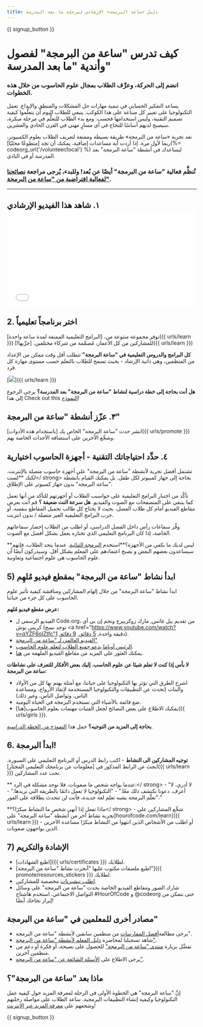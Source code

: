 ```yaml
---
title: دليل «ساعة البرمجة» الإرشادي لمرحلة ما بعد المدرسة
---
```


{{ signup_button }}

# كيف تدرس "ساعة من البرمجة" لفصول وأندية "ما بعد المدرسة"

### انضم إلى الحركة، وعرِّف الطلاب بمجال علوم الحاسوب من خلال هذه الخطوات.

يساعد التفكير الحسابي في تنمية مهارات حل المشكلات والمنطق والإبداع. تعمل التكنولوجيا على تغيير كل صناعة على هذا الكوكب. ينبغي للطلاب اليوم أن يتعلَّموا كيفية تصميم التقنية، وليس استخدامها فحسب. ومع بدء الطلاب للتعلُّم في مرحلة مبكرة، سيصبح لديهم أساسًا للنجاح في أي مسارٍ مهني في القرن الحادي والعشرين.

تعد تجربة «ساعة من البرمجة» طريقة بسيطة وممتعة لتعريف الطلاب بعلوم الكمبيوتر، ربما لأول مرة. إذا أردت أية مساعدات إضافية، يمكنك أن تجد [متطوعًا محليًا](%= codeorg_url('/volunteer/local') %) ليساعدك في أنشطة "ساعة البرمجة" بعد المدرسة أو في النادي.

### تُنظَّم فعالية "ساعة من البرمجة" أيضًا عن بُعد! وللبدء، يُرجى مراجعة [نصائحنا لفعالية افتراضية من "ساعة من البرمجة"](https://hourofcode.com/us/how-to/virtual).

* * *

## ١. شاهد هذا الفيديو الإرشادي <iframe width="500" height="255" src="//www.youtube.com/embed/SrnvvWDm73k" frameborder="0" allowfullscreen></iframe> 

## 2. اختر برنامجاً تعليمياً

نوفر مجموعة متنوعة من، [البرامج التعليمية الممتعة لمدة ساعة واحدة]({{ urls/learn }}) للمشاركين من كل الأعمار، مُصمَّمة من شركاء مختلفين. [جرِّبها!]({{ urls/learn }})

**كل البرامج والدروس التعليمية في "ساعة البرمجة"** تتطلب أقل وقت ممكن من الإعداد من المنظمين، وهي ذاتية الإرشاد - بحيث تسمح للطلاب بالتعلم حسب مستوى مهارة كل فرد.

[![](/images/fit-700/tutorials.png)]({{ urls/learn }})

**هل أنت بحاجة إلى خطة دراسية لنشاط "ساعة من البرمجة" بعد المدرسة؟** يرجى الرجوع إلى هذا </strong> Check out this [النموذج](/files/AfterschoolEducatorLessonPlanOutline.docx)!

## ٣. عزّز أنشطة "ساعة من البرمجة"

انشر حدث "ساعة البرمجة" الخاص بك [باستخدام هذه الأدوات]({{ urls/promote }}) وشجِّع الآخرين على استضافة الأحداث الخاصة بهم.

## ٤. حدِّد احتياجاتك التقنية - أجهزة الحاسوب اختيارية

تشتمل أفضل تجربة لأنشطة "ساعة من البرمجة" على أجهزة حاسوب متصلة بالإنترنت. لكنك **لست</ strong> بحاجة إلى جهاز كمبيوتر لكل طفل، بل يمكنك القيام بأنشطة "ساعة البرمجة" بدون جهاز كمبيوتر على الإطلاق.</p> 

تأكَّد من اختبار البرامج التعليمية على حواسبب الطلاب أو أجهزتهم للتأكد من أنها تعمل كما ينبغي على المتصفحات مع الصوت والفيديو. **هل سرعة النت ضعيفة ؟** قم أنت بعرض مقاطع الفيديو أمام كل طلاب الفصل، بحيث لا يحتاج كل طالب تحميل المقاطع بنفسه. أو جرب البرامج التعليمية الغير متصلة / بدون انترنت.

وفِّر سماعات رأس داخل الفصل الدراسي، أو اطلب من الطلاب إحضار سماعاتهم الخاصة، إذا كان البرنامج التعليمي الذي تختاره يعمل بشكل أفضل مع الصوت.

**ليس لديك ما يكفي من الأجهزة؟**استخدم [البرمجة الثنائية](https://www.youtube.com/watch?v=vgkahOzFH2Q). عندما يتحد الطلاب، فإنهم سيساعدون بعضهم البعض و يصبح اعتمادهم على المعلم بشكل أقل. وسيدركون أيضًا أن علوم الحاسوب هي علوم اجتماعية وتعاونية.

## 5) ابدأ نشاط "ساعة من البرمجة" بمقطع فيديو مُلهِم

ابدأ نشاط "ساعة البرمجة" من خلال إلهام المشاركين ومناقشة كيفية تأثير علوم الحاسوب على كل جزء من حياتنا.

**عرض مقطع فيديو مُلهم:**

- الفيديو الرسمي ل Code.org، من تقديم بيل غاتس, مارك زوكربيرج ونجم إن بي أي كريس بوش (توجد نسح <a href="https://www.youtube.com/watch?v=qYZF6oIZtfc"1 دقيقة واحدة</a>, [5 دقائق](https://www.youtube.com/watch?v=nKIu9yen5nc), [9 دقائق](https://www.youtube.com/watch?v=dU1xS07N-FA)).
- [الفيديو العالمي لـ "ساعة من البرمجة"](https://www.youtube.com/watch?v=KsOIlDT145A)
- [الرئيس أوباما يدعو جميع الطلاب لتعلم علوم الحاسوب](https://www.youtube.com/watch?v=6XvmhE1J9PY).
- يمكنك العثور على المزيد من مقاطع الفيديو الملهمة من [هنا](https://www.youtube.com/playlist?list=PLzdnOPI1iJNfpD8i4Sx7U0y2MccnrNZuP).

**لا بأس إذا كنت لا تعلم شيئا عن علوم الحاسب. إليك بعض الأفكار للتعرف على نشاطات ساعة من البرمجة:**

- اشرح الطرق التي تؤثر بها التكنولوجيا على حياتنا، مع أمثلة يهتم بها كل من الأولاد والبنات (تحدث عن التطبيقات والتكنولوجيا المستخدمة لإنقاذ الأرواح، ومساعدة الناس، وتواصل الناس، وغير ذلك)
- ضع قائمة بالأشياء التي تستخدم البرمجة في الحياة اليومية.
- يمكنك الاطلاع على بعض النصائح لجعل الفتيات مهتمات بعلوم الحاسوب[هنا]({{ urls/girls }}).

**بحاجة إلى المزيد من التوجيه؟** حمل هذا [ النموذج من الخطة الدراسية](/files/AfterschoolEducatorLessonPlanOutline.docx).

## 6. ابدأ البرمجة!

**توجيه المشاركين الى النشاط** - اكتب رابط الدرس أو البرنامج التعليمي على السبورة. ابحث عن الرابط المذكور في [معلومات عن برنامجك التعليمي المختار]({{ urls/learn }}) تحت عدد المشاركين. 

** عندما يواجه شخص ما صعوبات، فلا توجد مشكلة في الرد:</ strong> - "لا أدري، لا أعرف. دعونا نكتشف ذلك معًا." - "التكنولوجيا لا تعمل دائمًا بالطريقة التي نريدها." - "تعلّم البرمجة يشبه تعلم لغة جديدة، فأنت لن تتحدث بطلاقة على الفور."</p> 

**ماذا تفعل إذا أنهى شخص ما النشاط مبكرًا؟</ strong> - شجِّع المشاركين على تجربة نشاط آخر من أنشطة "ساعة البرمجة" على[hourofcode.com/learn]({{ urls/learn }}) - أو اطلب من الأشخاص الذين انتهوا من النشاط مبكرًا مساعدة الآخرين الذين يواجهون صعوبات.</p> 

## 7) الإشادة والتكريم

- [اطبع الشهادات]({{ urls/certificates }}) لطلابك.
- [اطبع ملصقات مكتوب عليها "أنجزت نشاط "ساعة من البرمجة"]({{ promote/resources_stickers }}) لطلابك.
- [اطلب تيشيرتات](https://www.amazon.com/stores/Code/page/8557B2A6-EBF2-4C9F-95C5-C3256FBA0220?ref_=ast_bln) مخصصة للمشاركين.
- شارك الصور ومقاطع الفيديو الخاصة بحدث "ساعة من البرمجة" على وسائل التواصل الاجتماعي. استخدم هاشتاج #HourOfCode و @codeorg حتى نتمكن من إبراز نجاحك أيضًا!

## مصادر أخرى للمعلمين في "ساعة من البرمجة"

- يرجى مطالعة[أفضل الممارسات](http://www.slideshare.net/TeachCode/hour-of-code-best-practices-for-successful-educators-51273466) من منظمين سابقين لأنشطة "ساعة من البرمجة".
- شاهد تسجيلنا لمحاضرة [ دليل المعلم لأنشطة "ساعة من البرمجة"](https://youtu.be/EJeMeSW2-Mw).
- تفضَّل بزيارة [منتدى "ساعة من البرمجة"](http://forum.code.org/c/plc/hour-of-code) للحصول على نصيحة، أو فكرة أو دعم من منظمين آخرين.
- يرجى الاطلاع على [ الأسئلة الشائعة عن "ساعة من البرمجة"](https://support.code.org/hc/en-us/categories/200147083-Hour-of-Code).

## ماذا بعد "ساعة من البرمجة"؟

إنَّ "ساعة البرمجة" هي الخطوة الأولى في الرحلة لمعرفة المزيد حول كيفية عمل التكنولوجيا وكيفية إنشاء التطبيقات البرمجية. ساعد الطلاب على مواصلة رحلتهم وشجعهم على [معرفة المزيد عبر الإنترنت](/beyond)!

{{ signup_button }}